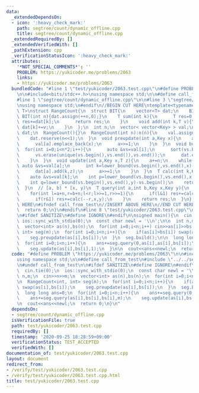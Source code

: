 ```yaml
---
data:
  _extendedDependsOn:
  - icon: ':heavy_check_mark:'
    path: segtree/count/dynamic_offline.cpp
    title: segtree/count/dynamic_offline.cpp
  _extendedRequiredBy: []
  _extendedVerifiedWith: []
  _pathExtension: cpp
  _verificationStatusIcon: ':heavy_check_mark:'
  attributes:
    '*NOT_SPECIAL_COMMENTS*': ''
    PROBLEM: https://yukicoder.me/problems/2063
    links:
    - https://yukicoder.me/problems/2063
  bundledCode: "#line 1 \"test/yukicoder/2063.test.cpp\"\n#define PROBLEM \"https://yukicoder.me/problems/2063\"\
    \n\n#include<bits/stdc++.h>\nusing namespace std;\n\n#define call_from_test\n\
    #line 1 \"segtree/count/dynamic_offline.cpp\"\n\n#line 3 \"segtree/count/dynamic_offline.cpp\"\
    \nusing namespace std;\n#endif\n//BEGIN CUT HERE\ntemplate<typename Key,typename\
    \ T>\nstruct RangeCount{\n  struct BIT{\n    vector<T> dat;\n    BIT(){}\n   \
    \ BIT(int n){dat.assign(++n,0);}\n    T sum(int k){\n      T res=0;\n      for(;k;k-=k&-k)\
    \ res+=dat[k];\n      return res;\n    }\n    void add(int k,T v){\n      for(++k;k<(int)dat.size();k+=k&-k)\
    \ dat[k]+=v;\n    }\n  };\n  int n;\n  vector< vector<Key> > val;\n  vector<BIT>\
    \ dat;\n  RangeCount(){}\n  RangeCount(int n):n(n){\n    val.assign(n<<1,vector<Key>());\n\
    \    dat.reserve(n<<1);\n  }\n  void preupdate(int a,Key x){\n    a+=n;\n    while(a){\n\
    \      val[a].emplace_back(x);\n      a>>=1;\n    }\n  }\n  void build(){\n  \
    \  for(int i=0;i<n*2;i++){\n      auto &vs=val[i];\n      sort(vs.begin(),vs.end());\n\
    \      vs.erase(unique(vs.begin(),vs.end()),vs.end());\n      dat.emplace_back(vs.size());\n\
    \    }\n  }\n  void update(int a,Key x,T z){\n    a+=n;\n    while(a){\n     \
    \ auto &vs=val[a];\n      int k=lower_bound(vs.begin(),vs.end(),x)-vs.begin();\n\
    \      dat[a].add(k,z);\n      a>>=1;\n    }\n  }\n  T calc(int k,Key x,Key y){\n\
    \    auto &vs=val[k];\n    int p=lower_bound(vs.begin(),vs.end(),x)-vs.begin();\n\
    \    int q=lower_bound(vs.begin(),vs.end(),y)-vs.begin();\n    return dat[k].sum(q)-dat[k].sum(p);\n\
    \  }\n  // [a, b) * [x, y)\n  T query(int a,int b,Key x,Key y){\n    T res=0;\n\
    \    for(int l=a+n,r=b+n;l<r;l>>=1,r>>=1){\n      if(l&1) res+=calc(l++,x,y);\n\
    \      if(r&1) res+=calc(--r,x,y);\n    }\n    return res;\n  }\n};\n//END CUT\
    \ HERE\n#ifndef call_from_test\n//INSERT ABOVE HERE\n//END CUT HERE\nsigned main(){\n\
    \  return 0;\n}\n#endif\n#line 8 \"test/yukicoder/2063.test.cpp\"\n#undef call_from_test\n\
    \n#ifdef SANITIZE\n#define IGNORE\n#endif\n\nsigned main(){\n  cin.tie(0);\n \
    \ ios::sync_with_stdio(0);\n  const char newl = '\\n';\n\n  int n,m;\n  cin>>n>>m;\n\
    \  vector<int> as(n),bs(n);\n  for(int i=0;i<n;i++) cin>>as[i]>>bs[i];\n\n  RangeCount<int,\
    \ int> seg(m);\n  for(int i=0;i<n;i++){\n    if(as[i]>bs[i]) swap(as[i],bs[i]);\n\
    \    seg.preupdate(as[i],bs[i]);\n  }\n  seg.build();\n\n  long long ans=0;\n\
    \  for(int i=0;i<n;i++){\n    ans+=seg.query(0,as[i],as[i],bs[i]);\n    ans+=seg.query(as[i],bs[i],bs[i],m);\n\
    \    seg.update(as[i],bs[i],1);\n  }\n\n  cout<<ans<<newl;\n  return 0;\n}\n"
  code: "#define PROBLEM \"https://yukicoder.me/problems/2063\"\n\n#include<bits/stdc++.h>\n\
    using namespace std;\n\n#define call_from_test\n#include \"../../segtree/count/dynamic_offline.cpp\"\
    \n#undef call_from_test\n\n#ifdef SANITIZE\n#define IGNORE\n#endif\n\nsigned main(){\n\
    \  cin.tie(0);\n  ios::sync_with_stdio(0);\n  const char newl = '\\n';\n\n  int\
    \ n,m;\n  cin>>n>>m;\n  vector<int> as(n),bs(n);\n  for(int i=0;i<n;i++) cin>>as[i]>>bs[i];\n\
    \n  RangeCount<int, int> seg(m);\n  for(int i=0;i<n;i++){\n    if(as[i]>bs[i])\
    \ swap(as[i],bs[i]);\n    seg.preupdate(as[i],bs[i]);\n  }\n  seg.build();\n\n\
    \  long long ans=0;\n  for(int i=0;i<n;i++){\n    ans+=seg.query(0,as[i],as[i],bs[i]);\n\
    \    ans+=seg.query(as[i],bs[i],bs[i],m);\n    seg.update(as[i],bs[i],1);\n  }\n\
    \n  cout<<ans<<newl;\n  return 0;\n}\n"
  dependsOn:
  - segtree/count/dynamic_offline.cpp
  isVerificationFile: true
  path: test/yukicoder/2063.test.cpp
  requiredBy: []
  timestamp: '2020-09-25 18:28:59+09:00'
  verificationStatus: TEST_ACCEPTED
  verifiedWith: []
documentation_of: test/yukicoder/2063.test.cpp
layout: document
redirect_from:
- /verify/test/yukicoder/2063.test.cpp
- /verify/test/yukicoder/2063.test.cpp.html
title: test/yukicoder/2063.test.cpp
---
```

